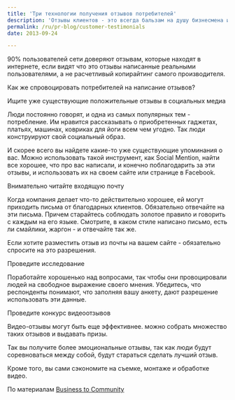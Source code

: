 ```yaml
---
title: 'Три технологии получения отзывов потребителей'
description: 'Отзывы клиентов - это всегда бальзам на душу бизнесмена и необходимый бензин для бизнеса. 90% пользователей сети доверяют отзывам, которые находят в интернете, если видят что это отзывы написанные реальными пользователями, а не расчетливый копирайтинг самого производителя.'
permalink: /ru/pr-blog/customer-testimonials
date: 2013-09-24

---
```


90% пользователей сети доверяют отзывам, которые находят в интернете, если видят что это отзывы написанные реальными пользователями, а не расчетливый копирайтинг самого производителя.

Как же спровоцировать потребителей на написание отзывов?

Ищите уже существующие положительные отзывы в социальных медиа

Люди постоянно говорят, и одна из самых популярных тем - потребление. Им нравится рассказывать о приобретенных гаджетах, платьях, машинах, ковриках для йоги всем чем угодно. Так люди конструируют свой социальный образ.

И скорее всего вы найдете какие-то уже существующие упоминания о вас. Можно использовать такой инструмент, как Social Mention, найти все хорошее, что  про вас написали, и конечно поблагодарить за эти отзывы, и использовать их на своем сайте или странице в Facebook.

Внимательно читайте входящую почту

Когда компания делает что-то действительно хорошее, ей могут приходить письма от благодарных клиентов. Обязательно отвечайте на эти письма. Причем старайтесь соблюдать золотое правило и говорить с каждым на его языке. Смотрите, в каком стиле написано письмо, есть ли смайлики, жаргон - и  отвечайте так же.

Если хотите разместить отзыв из почты на вашем сайте - обязательно спросите на это разрешения.

Проведите исследование

Поработайте хорошенько над вопросами, так чтобы они провоцировали людей на свободное выражение своего мнения. Убедитесь, что респонденты понимают, что заполняя вашу анкету, дают разрешение использовать эти данные.

Проведите конкурс видеоотзывов

Видео-отзывы могут быть еще эффективнее. можно собрать множество таких отзывов и выдавать призы.

Так вы получите более эмоциональные отзывы, так как люди будут соревноваться между собой, будут стараться сделать лучший отзыв.

Кроме того, вы сами сэкономите на съемке, монтаже и обработке видео.

По материалам <a href="https://www.business2community.com/customer-experience/4-strategies-getting-customer-testimonials-0640278"> Business to Community </a>

